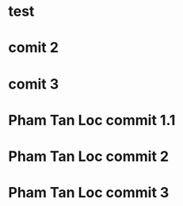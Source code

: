 # test
# comit 2
# comit 3
# Pham Tan Loc commit 1.1
# Pham Tan Loc commit 2
# Pham Tan Loc commit 3

